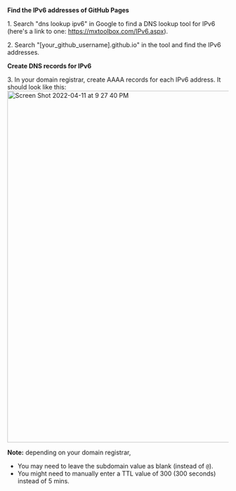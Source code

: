 **Find the IPv6 addresses of GitHub Pages**

1\. Search "dns lookup ipv6" in Google to find a DNS lookup tool for IPv6 (here's a link to one: https://mxtoolbox.com/IPv6.aspx).

2\. Search "[your_github_username].github.io" in the tool and find the IPv6 addresses.

**Create DNS records for IPv6**

3\. In your domain registrar, create AAAA records for each IPv6 address. It should look like this:
<img width="800" alt="Screen Shot 2022-04-11 at 9 27 40 PM" src="https://user-images.githubusercontent.com/70604577/162860294-310dad97-04c9-47e7-bd6e-ea21a21a08a0.png">

**Note:** depending on your domain registrar,
- You may need to leave the subdomain value as blank (instead of `@`).
- You might need to manually enter a TTL value of 300 (300 seconds) instead of 5 mins.
